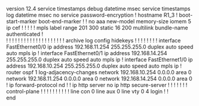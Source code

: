 version 12.4
service timestamps debug datetime msec
service timestamps log datetime msec
no service password-encryption
!
hostname R1_3
!
boot-start-marker
boot-end-marker
!
!
no aaa new-model
memory-size iomem 5
ip cef
!
!
!
!
!
mpls label range 201 300 static 16 200
multilink bundle-name authenticated
!         
!
!
!
!
!
!
!
!
!
!
!
!
!
!
!
!
!
!
!
!
archive
 log config
  hidekeys
! 
!
!
!
!
!
!
!
interface FastEthernet0/0
 ip address 192.168.11.254 255.255.255.0
 duplex auto
 speed auto
 mpls ip
!
interface FastEthernet0/1
 ip address 192.168.14.254 255.255.255.0
 duplex auto
 speed auto
 mpls ip
!
interface FastEthernet1/0
 ip address 192.168.10.254 255.255.255.0
 duplex auto
 speed auto
 mpls ip
!
router ospf 1
 log-adjacency-changes
 network 192.168.10.254 0.0.0.0 area 0
 network 192.168.11.254 0.0.0.0 area 0
 network 192.168.14.254 0.0.0.0 area 0
!
ip forward-protocol nd
!
!
ip http server
no ip http secure-server
!
!
!
!
!
!
!
control-plane
!
!
!
!
!
!
!
!
!
!
line con 0
line aux 0
line vty 0 4
 login
!
!         
end